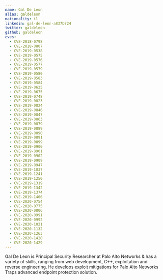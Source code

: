 ```yaml
---
name: Gal De Leon
alias: galdeleon
nationality: il
linkedin: gal-de-leon-a837b724
twitter: galdeleon
github: galdeleon
cves:
  - CVE-2018-0798
  - CVE-2018-0807
  - CVE-2019-0538
  - CVE-2019-0575
  - CVE-2019-0576
  - CVE-2019-0577
  - CVE-2019-0579
  - CVE-2019-0580
  - CVE-2019-0583
  - CVE-2019-0584
  - CVE-2019-0625
  - CVE-2019-0675
  - CVE-2019-0748
  - CVE-2019-0823
  - CVE-2019-0824
  - CVE-2019-0846
  - CVE-2019-0847
  - CVE-2019-0863
  - CVE-2019-0879
  - CVE-2019-0889
  - CVE-2019-0890
  - CVE-2019-0891
  - CVE-2019-0899
  - CVE-2019-0900
  - CVE-2019-0901
  - CVE-2019-0902
  - CVE-2019-0909
  - CVE-2019-0947
  - CVE-2019-1037
  - CVE-2019-1241
  - CVE-2019-1250
  - CVE-2019-1319
  - CVE-2019-1342
  - CVE-2019-1374
  - CVE-2019-1406
  - CVE-2020-0754
  - CVE-2020-0775
  - CVE-2020-0806
  - CVE-2020-0991
  - CVE-2020-0992
  - CVE-2020-1021
  - CVE-2020-1132
  - CVE-2020-1263
  - CVE-2020-1420
  - CVE-2020-1429
---
```

Gal De Leon is Principal Security Researcher at Palo Alto Networks & has a variety of skills, ranging from web development, C++, exploitation and reverse engineering. He develops exploit mitigations for Palo Alto Networks Traps advanced endpoint protection solution.
